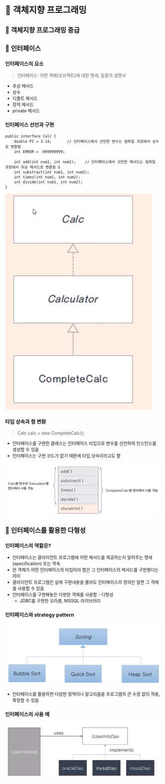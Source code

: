 # :book: 객체지향 프로그래밍 

## :pushpin: 객체지향 프로그래밍 중급

## :seedling: 인터페이스

### 인터페이스의 요소

> 인터페이스: 어떤 객체(오브젝트)에 대한 명세, 일종의 설명서

- 추상 메서드
- 상수
- 디폴트 메서드
- 정적 메서드
- private 메서드


### 인터페이스 선언과 구현

````
public interface Calc {
    double PI = 3.14;       // 인터페이스에서 선언한 변수는 컴파일 과정에서 상수로 변환됨 
    int ERROR = -999999999;
    
    int add(int num1, int num2);    // 인터페이스에서 선언한 메서드는 컴파일 과정에서 추상 메서드로 변환됨 $
    int substract(int num1, int num2);
    int times(int num1, int num2); 
    int divide(int num1, int num2);
}
````

![인터페이스](image/인터페이스.png)


### 타입 상속과 형 변환

> Calc calc = new CompleteCalc();

- 인터페이스를 구현한 클래스는 인터페이스 타입으로 변수를 선언하여 인스턴스를 생성할 수 있음
- 인터페이스는 구현 코드가 없기 때문에 타입 상속이라고도 함

![인터페이스형변환](image/인터페이스형변환.png)


## :pushpin: 인터페이스를 활용한 다형성

### 인터페이스의 역할은?

- 인터페이스는 클라이언트 프로그램에 어떤 메서드를 제공하는지 알려주는 명세(specification) 또는 약속
- 한 객체가 어떤 인터페이스의 타입이라 함은 그 인터페이스의 메서드를 구현했다는 의미
- 클라이언트 프로그램은 실제 구현내용을 몰라도 인터페이스의 정의만 알면 그 객체를 사용할 수 있음
- 인터페이스를 구현해놓은 다양한 객체를 사용함 - 다형성
    - JDBC를 구현한 오라클, MSSQL 라이브러리 
    

### 인터페이스와 strategy pattern

![스트래티지인터페이스](image/스트래지티인터페이스.png)

- 인터페이스를 활용하면 다양한 정책이나 알고리즘을 프로그램의 큰 수정 없이 적용, 확장할 수 있음 


### 인터페이스의 사용 예

![인터페이스사용예](image/인터페이스사용예.png)


